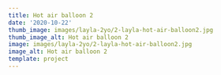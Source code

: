 ```yaml
--- 
title: Hot air balloon 2
date: '2020-10-22'
thumb_image: images/layla-2yo/2-layla-hot-air-balloon2.jpg
thumb_image_alt: Hot air balloon 2
image: images/layla-2yo/2-layla-hot-air-balloon2.jpg
image_alt: Hot air balloon 2
template: project
---
```

